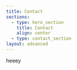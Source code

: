 ```yaml
---
title: Contact
sections:
  - type: hero_section
    title: Contact
    align: center
  - type: contact_section
layout: advanced
---
```

heeey